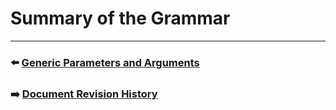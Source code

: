 # Summary of the Grammar


***

### ⬅️ [Generic Parameters and Arguments]()

### ➡️ [Document Revision History]()
